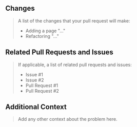 ## Changes

> A list of the changes that your pull request will make:
>
> * Adding a page "..."
> * Refactoring "..."

## Related Pull Requests and Issues

> If applicable, a list of related pull requests and issues:
>
> * Issue #1
> * Issue #2
> * Pull Request #1
> * Pull Request #2

## Additional Context

> Add any other context about the problem here.
